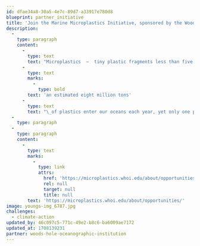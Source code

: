 ```yaml
---
id: dfae34a8-30a5-4e7c-89d7-a33917e780d8
blueprint: partner_initiative
title: 'Join the Marine Microplastics Initiative, sponsored by the Woods Hole Oceanographic Institution'
description:
  -
    type: paragraph
    content:
      -
        type: text
        text: "Microplastics  —  tiny plastic fragments less than five millimeters in size  —  are ubiquitous in the global ocean. In fact,\_"
      -
        type: text
        marks:
          -
            type: bold
        text: 'an estimated eight million tons'
      -
        type: text
        text: "\_of plastics enter our oceans each year, yet only one percent can be seen floating at the surface. Where the rest ends up is not well understood."
  -
    type: paragraph
  -
    type: paragraph
    content:
      -
        type: text
        marks:
          -
            type: link
            attrs:
              href: 'https://microplastics.whoi.edu/about/opportunities/'
              rel: null
              target: null
              title: null
        text: 'https://microplastics.whoi.edu/about/opportunities/'
image: youngs-img_6787.jpg
challenges:
  - climate-action
updated_by: 46c097c5-771c-49e2-b8c6-ba6009ae7172
updated_at: 1708139231
partner: woods-hole-oceanographic-institution
---
```

